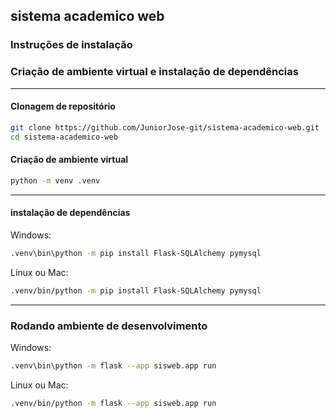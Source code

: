 ## sistema academico web

### Instruções de instalação

###  Criação de ambiente virtual e instalação de dependências 
---
#### Clonagem de repositório
```bash
git clone https://github.com/JuniorJose-git/sistema-academico-web.git
cd sistema-academico-web
```

#### Criação de ambiente virtual

```bash
python -m venv .venv
```
---
#### instalação de dependências
Windows:
```bash
.venv\bin\python -m pip install Flask-SQLAlchemy pymysql
```

Linux ou Mac:
```bash
.venv/bin/python -m pip install Flask-SQLAlchemy pymysql
```
---
### Rodando ambiente de desenvolvimento

Windows:
```bash
.venv\bin\python -m flask --app sisweb.app run
```

Linux ou Mac:
```bash
.venv/bin/python -m flask --app sisweb.app run
```